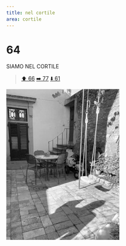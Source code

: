 ```yaml
---
title: nel cortile
area: cortile
---
```

# 64
SIAMO NEL CORTILE

> [⬆︎ 66](66-cortile_2.md)
> [➡️ 77](77-cortile-scivolo.md)
> [⬇️ 61](61-giardino-vialetto-sud.md)

![foto_44](../_assets/preview/foto_44.jpg)